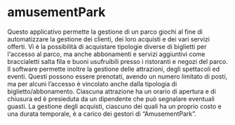 # amusementPark
Questo applicativo permette la gestione di un parco giochi al fine di automatizzare la gestione dei clienti, dei loro acquisti e dei vari servizi offerti. 
Vi è la possibilità di acquistare tipologie diverse di biglietti per l'accesso al parco, ma anche abbonamenti e servizi aggiuntivi come braccialetti salta fila e buoni usufruibili presso i ristoranti e negozi del parco. 
Il software permette inoltre la gestione delle attrazioni, degli spettacoli ed eventi. Questi possono essere prenotati, avendo un numero limitato di posti, ma per alcuni l’accesso è vincolato anche dalla tipologia di biglietto/abbonamento. 
Ciascuna attrazione ha un orario di apertura e di chiusura ed è presieduta da un dipendente che può segnalare eventuali guasti. 
La gestione degli acquisti, ciascuno dei quali ha un proprio costo e una durata temporale, è a carico dei gestori di “AmusementPark”.

